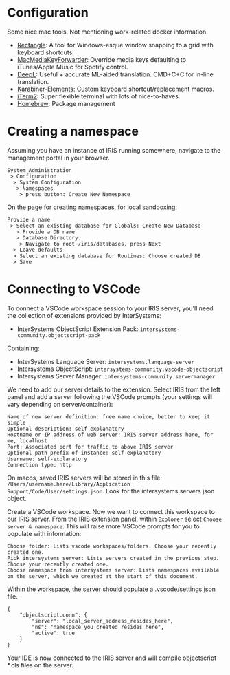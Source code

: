 # Configuration

Some nice mac tools. Not mentioning work-related docker information.

* [Rectangle](https://rectangleapp.com/): A tool for Windows-esque window snapping to a grid with keyboard shortcuts.
* [MacMediaKeyForwarder](https://github.com/quentinlesceller/macmediakeyforwarder/releases): Override media keys defaulting to iTunes/Apple Music for Spotify control.
* [DeepL](https://www.deepl.com/en/app): Useful + accurate ML-aided translation. CMD+C+C for in-line translation.
* [Karabiner-Elements](https://karabiner-elements.pqrs.org/): Custom keyboard shortcut/replacement macros.
* [iTerm2](https://iterm2.com): Super flexible terminal with lots of nice-to-haves.
* [Homebrew](https://brew.sh): Package management

# Creating a namespace

Assuming you have an instance of IRIS running somewhere, navigate to the management portal in your browser.

```
System Administration
 > Configuration
  > System Configuration
   > Namespaces
    > press button: Create New Namespace
```

On the page for creating namespaces, for local sandboxing:

```
Provide a name
 > Select an existing database for Globals: Create New Database
   > Provide a DB name
   > Database Directory:
    > Navigate to root /iris/databases, press Next
  > Leave defaults
  > Select an existing database for Routines: Choose created DB
  > Save
```

# Connecting to VSCode

To connect a VSCode workspace session to your IRIS server, you'll need the collection of extensions provided by InterSystems:

* InterSystems ObjectScript Extension Pack: `intersystems-community.objectscript-pack`

Containing:

* InterSystems Language Server: `intersystems.language-server`
* Intersystems ObjectScript: `intersystems-community.vscode-objectscript`
* Intersystems Server Manager: `intersystems-community.servermanager`

We need to add our server details to the extension. Select IRIS from the left panel and add a server following the VSCode prompts (your settings will vary depending on server/container):

```
Name of new server definition: free name choice, better to keep it simple
Optional description: self-explanatory
Hostname or IP address of web server: IRIS server address here, for me, localhost
Port: Associated port for traffic to above IRIS server
Optional path prefix of instance: self-explanatory
Username: self-explanatory
Connection type: http
```

On macos, saved IRIS servers will be stored in this file:
`/Users/username.here/Library/Application Support/Code/User/settings.json`. Look for the intersystems.servers json object.

Create a VSCode workspace. Now we want to connect this workspace to our IRIS server. From the IRIS extension panel, within `Explorer` select `Choose server & namespace`. This will raise more VSCode prompts for you to populate with information:

```
Choose folder: Lists vscode workspaces/folders. Choose your recently created one.
Pick intersystems server: Lists servers created in the previous step. Choose your recently created one.
Choose namespace from intersystems server: Lists namespaces available on the server, which we created at the start of this document.
```

Within the workspace, the server should populate a .vscode/settings.json file.

```
{
    "objectscript.conn": {
        "server": "local_server_address_resides_here",
        "ns": "namespace_you_created_resides_here",
        "active": true
    }
}
```

Your IDE is now connected to the IRIS server and will compile objectscript *.cls files on the server.